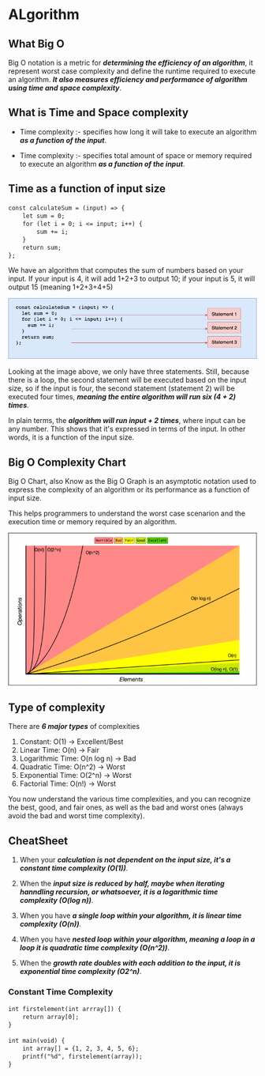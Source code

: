 # ALgorithm

## What Big O

Big O notation is a metric for ***determining the efficiency of an algorithm***, it represent worst case complexity and define the runtime required to execute an algorithm. ***It also measures efficiency and performance of algorithm using time and space complexity***.

## What is Time and Space complexity

- Time complexity :- specifies how long it will take to execute an algorithm ***as a function of the input***.

- Time complexity :- specifies total amount of space or memory required to execute an algorithm ***as a function of the input***.

## Time as a function of input size

```
const calculateSum = (input) => {
    let sum = 0;
    for (let i = 0; i <= input; i++) {
        sum += i;
    }
    return sum;
};
```
We have an algorithm that computes the sum of numbers based on your input. If your input is 4, it will add 1+2+3 to output 10; if your input is 5, it will output 15 (meaning 1+2+3+4+5)

![algorithm](./algorithm.png "Example algorithm")

Looking at the image above, we only have three statements. Still, because there is a loop, the second statement will be executed based on the input size, so if the input is four, the second statement (statement 2) will be executed four times, ***meaning the entire algorithm will run six (4 + 2) times***.

In plain terms, the ***algorithm will run input + 2 times***, where input can be any number. This shows that it's expressed in terms of the input. In other words, it is a function of the input size.

## Big O Complexity Chart

Big O Chart, also Know as the Big O Graph is an asymptotic notation used to express the complexity of an algorithm or its performance as a function of input size.

This helps programmers to understand the worst case scenarion and the execution time or memory required by an algorithm.

![chart](./chart.png "Big O Chart")

## Type of complexity

There are ***6 major types*** of complexities

1. Constant: O(1) -> Excellent/Best
2. Linear Time: O(n) -> Fair
3. Logarithmic Time: O(n log n) -> Bad
4. Quadratic Time: O(n^2) -> Worst
5. Exponential Time: O(2^n) -> Worst
6. Factorial Time: O(n!) -> Worst

You now understand the various time complexities, and you can recognize the best, good, and fair ones, as well as the bad and worst ones (always avoid the bad and worst time complexity).

## CheatSheet

1. When your ***calculation is not dependent on the input size, it's a constant time complexity (O(1))***.

2. When the ***input size is reduced by half, maybe when iterating hanndling recursion, or whatsoever, it is a logarithmic time complexity (O(log n))***.

3. When you have ***a single loop within your algorithm, it is linear time complexity (O(n))***.

4. When you have ***nested loop within your algorithm, meaning a loop in a loop it is quadratic time complexity (O(n^2))***.

5. When the ***growth rate doubles with each addition to the input, it is exponential time complexity (O2^n)***.

### Constant Time Complexity

```
int firstelement(int arrray[]) {
    return array[0];
}

int main(void) {
    int array[] = {1, 2, 3, 4, 5, 6};
    printf("%d", firstelement(array));
}
```

